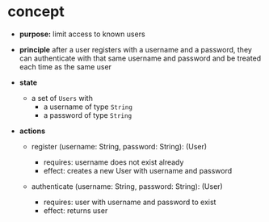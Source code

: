# concept 
- **purpose:** limit access to known users

- **principle** after a user registers with a username and a password, they can authenticate with that same username and password and be treated each time as the same user

- **state**
	- a set of `Users` with
		- a username of type `String`
		- a password of type `String` 

- **actions**
	- register (username: String, password: String): (User)
		- requires: username does not exist already
		- effect: creates a new User with username and password
  
	- authenticate (username: String, password: String): (User)
		- requires: user with username and password to exist
		- effect: returns user